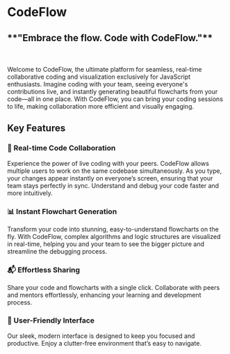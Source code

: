 # CodeFlow
<h2>**"Embrace the flow. Code with CodeFlow."**</h2>  <br><br>
Welcome to CodeFlow, the ultimate platform for seamless, real-time collaborative coding and visualization exclusively for JavaScript enthusiasts. Imagine coding with your team, seeing everyone's contributions live, and instantly generating beautiful flowcharts from your code—all in one place. With CodeFlow, you can bring your coding sessions to life, making collaboration more efficient and visually engaging.

## Key Features
### 🚀 Real-time Code Collaboration
Experience the power of live coding with your peers. CodeFlow allows multiple users to work on the same codebase simultaneously. As you type, your changes appear instantly on everyone’s screen, ensuring that your team stays perfectly in sync. Understand and debug your code faster and more intuitively.

### 📊 Instant Flowchart Generation
Transform your code into stunning, easy-to-understand flowcharts on the fly. With CodeFlow, complex algorithms and logic structures are visualized in real-time, helping you and your team to see the bigger picture and streamline the debugging process.

### 📬 Effortless Sharing
Share your code and flowcharts with a single click. Collaborate with peers and mentors effortlessly, enhancing your learning and development process.

### 🫠 User-Friendly Interface
Our sleek, modern interface is designed to keep you focused and productive. Enjoy a clutter-free environment that’s easy to navigate.
